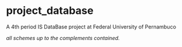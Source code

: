 # project_database
A 4th period IS DataBase project at Federal University of Pernambuco

*all schemes up to the complements contained.*
